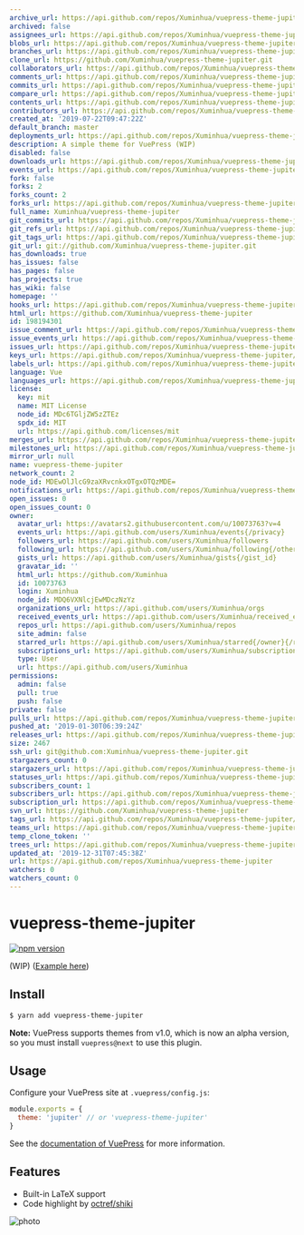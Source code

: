 ```yaml
---
archive_url: https://api.github.com/repos/Xuminhua/vuepress-theme-jupiter/{archive_format}{/ref}
archived: false
assignees_url: https://api.github.com/repos/Xuminhua/vuepress-theme-jupiter/assignees{/user}
blobs_url: https://api.github.com/repos/Xuminhua/vuepress-theme-jupiter/git/blobs{/sha}
branches_url: https://api.github.com/repos/Xuminhua/vuepress-theme-jupiter/branches{/branch}
clone_url: https://github.com/Xuminhua/vuepress-theme-jupiter.git
collaborators_url: https://api.github.com/repos/Xuminhua/vuepress-theme-jupiter/collaborators{/collaborator}
comments_url: https://api.github.com/repos/Xuminhua/vuepress-theme-jupiter/comments{/number}
commits_url: https://api.github.com/repos/Xuminhua/vuepress-theme-jupiter/commits{/sha}
compare_url: https://api.github.com/repos/Xuminhua/vuepress-theme-jupiter/compare/{base}...{head}
contents_url: https://api.github.com/repos/Xuminhua/vuepress-theme-jupiter/contents/{+path}
contributors_url: https://api.github.com/repos/Xuminhua/vuepress-theme-jupiter/contributors
created_at: '2019-07-22T09:47:22Z'
default_branch: master
deployments_url: https://api.github.com/repos/Xuminhua/vuepress-theme-jupiter/deployments
description: A simple theme for VuePress (WIP)
disabled: false
downloads_url: https://api.github.com/repos/Xuminhua/vuepress-theme-jupiter/downloads
events_url: https://api.github.com/repos/Xuminhua/vuepress-theme-jupiter/events
fork: false
forks: 2
forks_count: 2
forks_url: https://api.github.com/repos/Xuminhua/vuepress-theme-jupiter/forks
full_name: Xuminhua/vuepress-theme-jupiter
git_commits_url: https://api.github.com/repos/Xuminhua/vuepress-theme-jupiter/git/commits{/sha}
git_refs_url: https://api.github.com/repos/Xuminhua/vuepress-theme-jupiter/git/refs{/sha}
git_tags_url: https://api.github.com/repos/Xuminhua/vuepress-theme-jupiter/git/tags{/sha}
git_url: git://github.com/Xuminhua/vuepress-theme-jupiter.git
has_downloads: true
has_issues: false
has_pages: false
has_projects: true
has_wiki: false
homepage: ''
hooks_url: https://api.github.com/repos/Xuminhua/vuepress-theme-jupiter/hooks
html_url: https://github.com/Xuminhua/vuepress-theme-jupiter
id: 198194301
issue_comment_url: https://api.github.com/repos/Xuminhua/vuepress-theme-jupiter/issues/comments{/number}
issue_events_url: https://api.github.com/repos/Xuminhua/vuepress-theme-jupiter/issues/events{/number}
issues_url: https://api.github.com/repos/Xuminhua/vuepress-theme-jupiter/issues{/number}
keys_url: https://api.github.com/repos/Xuminhua/vuepress-theme-jupiter/keys{/key_id}
labels_url: https://api.github.com/repos/Xuminhua/vuepress-theme-jupiter/labels{/name}
language: Vue
languages_url: https://api.github.com/repos/Xuminhua/vuepress-theme-jupiter/languages
license:
  key: mit
  name: MIT License
  node_id: MDc6TGljZW5zZTEz
  spdx_id: MIT
  url: https://api.github.com/licenses/mit
merges_url: https://api.github.com/repos/Xuminhua/vuepress-theme-jupiter/merges
milestones_url: https://api.github.com/repos/Xuminhua/vuepress-theme-jupiter/milestones{/number}
mirror_url: null
name: vuepress-theme-jupiter
network_count: 2
node_id: MDEwOlJlcG9zaXRvcnkxOTgxOTQzMDE=
notifications_url: https://api.github.com/repos/Xuminhua/vuepress-theme-jupiter/notifications{?since,all,participating}
open_issues: 0
open_issues_count: 0
owner:
  avatar_url: https://avatars2.githubusercontent.com/u/10073763?v=4
  events_url: https://api.github.com/users/Xuminhua/events{/privacy}
  followers_url: https://api.github.com/users/Xuminhua/followers
  following_url: https://api.github.com/users/Xuminhua/following{/other_user}
  gists_url: https://api.github.com/users/Xuminhua/gists{/gist_id}
  gravatar_id: ''
  html_url: https://github.com/Xuminhua
  id: 10073763
  login: Xuminhua
  node_id: MDQ6VXNlcjEwMDczNzYz
  organizations_url: https://api.github.com/users/Xuminhua/orgs
  received_events_url: https://api.github.com/users/Xuminhua/received_events
  repos_url: https://api.github.com/users/Xuminhua/repos
  site_admin: false
  starred_url: https://api.github.com/users/Xuminhua/starred{/owner}{/repo}
  subscriptions_url: https://api.github.com/users/Xuminhua/subscriptions
  type: User
  url: https://api.github.com/users/Xuminhua
permissions:
  admin: false
  pull: true
  push: false
private: false
pulls_url: https://api.github.com/repos/Xuminhua/vuepress-theme-jupiter/pulls{/number}
pushed_at: '2019-01-30T06:39:24Z'
releases_url: https://api.github.com/repos/Xuminhua/vuepress-theme-jupiter/releases{/id}
size: 2467
ssh_url: git@github.com:Xuminhua/vuepress-theme-jupiter.git
stargazers_count: 0
stargazers_url: https://api.github.com/repos/Xuminhua/vuepress-theme-jupiter/stargazers
statuses_url: https://api.github.com/repos/Xuminhua/vuepress-theme-jupiter/statuses/{sha}
subscribers_count: 1
subscribers_url: https://api.github.com/repos/Xuminhua/vuepress-theme-jupiter/subscribers
subscription_url: https://api.github.com/repos/Xuminhua/vuepress-theme-jupiter/subscription
svn_url: https://github.com/Xuminhua/vuepress-theme-jupiter
tags_url: https://api.github.com/repos/Xuminhua/vuepress-theme-jupiter/tags
teams_url: https://api.github.com/repos/Xuminhua/vuepress-theme-jupiter/teams
temp_clone_token: ''
trees_url: https://api.github.com/repos/Xuminhua/vuepress-theme-jupiter/git/trees{/sha}
updated_at: '2019-12-31T07:45:38Z'
url: https://api.github.com/repos/Xuminhua/vuepress-theme-jupiter
watchers: 0
watchers_count: 0
---
```


# vuepress-theme-jupiter

[![npm version](https://img.shields.io/npm/v/vuepress-theme-jupiter.svg)](https://www.npmjs.com/package/vuepress-theme-jupiter)

(WIP) ([Example here](https://vuepress-theme-jupiter.netlify.com))

## Install
```bash
$ yarn add vuepress-theme-jupiter
```
**Note:** VuePress supports themes from v1.0, which is now an alpha version, so you must install `vuepress@next` to use this plugin.

## Usage
Configure your VuePress site at `.vuepress/config.js`:
```js
module.exports = {
  theme: 'jupiter' // or 'vuepress-theme-jupiter'
}
```

See the [documentation of VuePress](https://vuepress.vuejs.org/theme/using-a-theme.html) for more information.

## Features
- Built-in LaTeX support
- Code highlight by [octref/shiki](https://github.com/octref/shiki)

![photo](docs/.vuepress/public/photo.jpg)
